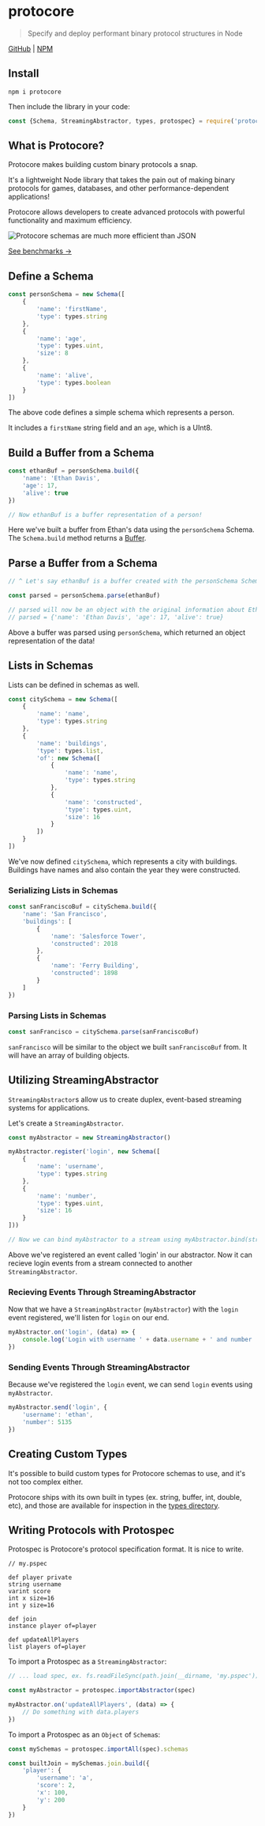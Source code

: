 # protocore
> Specify and deploy performant binary protocol structures in Node

[GitHub](https://github.com/ethanent/protocore) | [NPM](https://www.npmjs.com/package/protocore)

## Install

```
npm i protocore
```

Then include the library in your code:

```js
const {Schema, StreamingAbstractor, types, protospec} = require('protocore')
```

## What is Protocore?

Protocore makes building custom binary protocols a snap.

It's a lightweight Node library that takes the pain out of making binary protocols for games, databases, and other performance-dependent applications!

Protocore allows developers to create advanced protocols with powerful functionality and maximum efficiency.

![Protocore schemas are much more efficient than JSON](https://raw.githubusercontent.com/ethanent/protocore/master/media/Bench-ComplexPerson.png)

[See benchmarks ->](https://github.com/ethanent/protocore/blob/master/bench.js)

## Define a Schema

```js
const personSchema = new Schema([
	{
		'name': 'firstName',
		'type': types.string
	},
	{
		'name': 'age',
		'type': types.uint,
		'size': 8
	},
	{
		'name': 'alive',
		'type': types.boolean
	}
])
```

The above code defines a simple schema which represents a person.

It includes a `firstName` string field and an `age`, which is a UInt8.

## Build a Buffer from a Schema

```js
const ethanBuf = personSchema.build({
	'name': 'Ethan Davis',
	'age': 17,
	'alive': true
})

// Now ethanBuf is a buffer representation of a person!
```

Here we've built a buffer from Ethan's data using the `personSchema` Schema. The `Schema.build` method returns a [Buffer](https://nodejs.org/api/buffer.html).

## Parse a Buffer from a Schema

```js
// ^ Let's say ethanBuf is a buffer created with the personSchema Schema

const parsed = personSchema.parse(ethanBuf)

// parsed will now be an object with the original information about Ethan!
// parsed = {'name': 'Ethan Davis', 'age': 17, 'alive': true}
```

Above a buffer was parsed using `personSchema`, which returned an object representation of the data!

## Lists in Schemas

Lists can be defined in schemas as well.

```js
const citySchema = new Schema([
	{
		'name': 'name',
		'type': types.string
	},
	{
		'name': 'buildings',
		'type': types.list,
		'of': new Schema([
			{
				'name': 'name',
				'type': types.string
			},
			{
				'name': 'constructed',
				'type': types.uint,
				'size': 16
			}
		])
	}
])
```

We've now defined `citySchema`, which represents a city with buildings. Buildings have names and also contain the year they were constructed.

### Serializing Lists in Schemas

```js
const sanFranciscoBuf = citySchema.build({
	'name': 'San Francisco',
	'buildings': [
		{
			'name': 'Salesforce Tower',
			'constructed': 2018
		},
		{
			'name': 'Ferry Building',
			'constructed': 1898
		}
	]
})
```

### Parsing Lists in Schemas

```js
const sanFrancisco = citySchema.parse(sanFranciscoBuf)
```

`sanFrancisco` will be similar to the object we built `sanFranciscoBuf` from. It will have an array of building objects.


## Utilizing StreamingAbstractor

`StreamingAbstractor`s allow us to create duplex, event-based streaming systems for applications.

Let's create a `StreamingAbstractor`.

```js
const myAbstractor = new StreamingAbstractor()

myAbstractor.register('login', new Schema([
	{
		'name': 'username',
		'type': types.string
	},
	{
		'name': 'number',
		'type': types.uint,
		'size': 16
	}
]))

// Now we can bind myAbstractor to a stream using myAbstractor.bind(stream)
```

Above we've registered an event called 'login' in our abstractor. Now it can recieve login events from a stream connected to another `StreamingAbstractor`.

### Recieving Events Through StreamingAbstractor

Now that we have a `StreamingAbstractor` (`myAbstractor`) with the `login` event registered, we'll listen for `login` on our end.

```js
myAbstractor.on('login', (data) => {
	console.log('Login with username ' + data.username + ' and number ' + data.number + '.')
})
```

### Sending Events Through StreamingAbstractor

Because we've registered the `login` event, we can send `login` events using `myAbstractor`.

```js
myAbstractor.send('login', {
	'username': 'ethan',
	'number': 5135
})
```

## Creating Custom Types

It's possible to build custom types for Protocore schemas to use, and it's not too complex either.

Protocore ships with its own built in types (ex. string, buffer, int, double, etc), and those are available for inspection in the [types directory](https://github.com/ethanent/protocore/tree/master/lib/types).

## Writing Protocols with Protospec

Protospec is Protocore's protocol specification format. It is nice to write.

```
// my.pspec

def player private
string username
varint score
int x size=16
int y size=16

def join
instance player of=player

def updateAllPlayers
list players of=player
```

To import a Protospec as a `StreamingAbstractor`:

```js
// ... load spec, ex. fs.readFileSync(path.join(__dirname, 'my.pspec'))

const myAbstractor = protospec.importAbstractor(spec)

myAbstractor.on('updateAllPlayers', (data) => {
	// Do something with data.players
})
```

To import a Protospec as an `Object` of `Schema`s:

```js
const mySchemas = protospec.importAll(spec).schemas

const builtJoin = mySchemas.join.build({
	'player': {
		'username': 'a',
		'score': 2,
		'x': 100,
		'y': 200
	}
})
```
